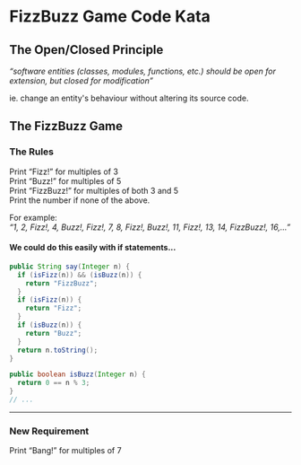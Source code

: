# FizzBuzz Game Code Kata

## The Open/Closed Principle

*“software entities (classes, modules, functions, etc.) should be open for extension, but closed for modification”*

ie.
change an entity's behaviour without altering its source code.

## The FizzBuzz Game

### The Rules

Print “Fizz!” for multiples of 3<br />
Print “Buzz!” for multiples of 5<br />
Print “FizzBuzz!” for multiples of both 3 and 5<br />
Print the number if none of the above.<br />

For example:<br />
*“1, 2, Fizz!, 4, Buzz!, Fizz!, 7, 8, Fizz!, Buzz!, 11, Fizz!, 13, 14, FizzBuzz!, 16,...”*

#### We could do this easily with if statements...
``` java
public String say(Integer n) {
  if (isFizz(n)) && (isBuzz(n)) {
    return "FizzBuzz";
  }
  if (isFizz(n)) {
    return "Fizz";
  }
  if (isBuzz(n)) {
    return "Buzz";
  }
  return n.toString();
}

public boolean isBuzz(Integer n) {
  return 0 == n % 3;
}
// ...

```

---

### New Requirement

Print “Bang!” for multiples of 7<br />






